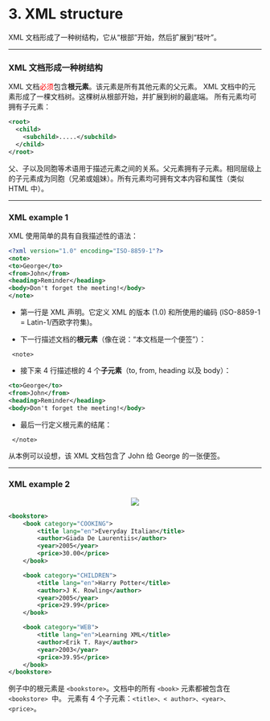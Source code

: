 #  3. XML structure

XML 文档形成了一种树结构，它从“根部”开始，然后扩展到“枝叶”。

-------
### XML 文档形成一种树结构
XML 文档<font color="red">必须</font>包含**根元素**。该元素是所有其他元素的父元素。
XML 文档中的元素形成了一棵文档树。这棵树从根部开始，并扩展到树的最底端。
所有元素均可拥有子元素：
```xml
<root>
  <child>
    <subchild>.....</subchild>
  </child>
</root>
```
父、子以及同胞等术语用于描述元素之间的关系。父元素拥有子元素。相同层级上的子元素成为同胞（兄弟或姐妹）。所有元素均可拥有文本内容和属性（类似 HTML 中）。

-------


###  XML example 1
XML 使用简单的具有自我描述性的语法：

``` xml
<?xml version="1.0" encoding="ISO-8859-1"?>
<note>
<to>George</to>
<from>John</from>
<heading>Reminder</heading>
<body>Don't forget the meeting!</body>
</note>
```

* 第一行是 XML 声明。它定义 XML 的版本 (1.0) 和所使用的编码 (ISO-8859-1 = Latin-1/西欧字符集)。

* 下一行描述文档的**根元素**（像在说：“本文档是一个便签”）：

``` <note>```

* 接下来 4 行描述根的 4 个**子元素**（to, from, heading 以及 body）：

``` xml
<to>George</to>
<from>John</from>
<heading>Reminder</heading>
<body>Don't forget the meeting!</body>
```
* 最后一行定义根元素的结尾：

``` </note>```

从本例可以设想，该 XML 文档包含了 John 给 George 的一张便签。

-------
### XML example 2
<div style="text-align:center"><img src ="https://github.com/JKChang2015/My_library/raw/master/Notes%20pics/xml%20example.gif" /></div>

``` xml
<bookstore>
	<book category="COOKING">
		<title lang="en">Everyday Italian</title>
		<author>Giada De Laurentiis</author>
		<year>2005</year>
		<price>30.00</price>
	</book>

	<book category="CHILDREN">
		<title lang="en">Harry Potter</title>
		<author>J K. Rowling</author>
		<year>2005</year>
		<price>29.99</price>
	</book>

	<book category="WEB">
		<title lang="en">Learning XML</title>
		<author>Erik T. Ray</author>
		<year>2003</year>
		<price>39.95</price>
	</book>
</bookstore>
```

例子中的根元素是 `<bookstore>`。文档中的所有 `<book>` 元素都被包含在 `<bookstore> `中。
<book> 元素有 4 个子元素：`<title>、< author>、<year>、<price>`。